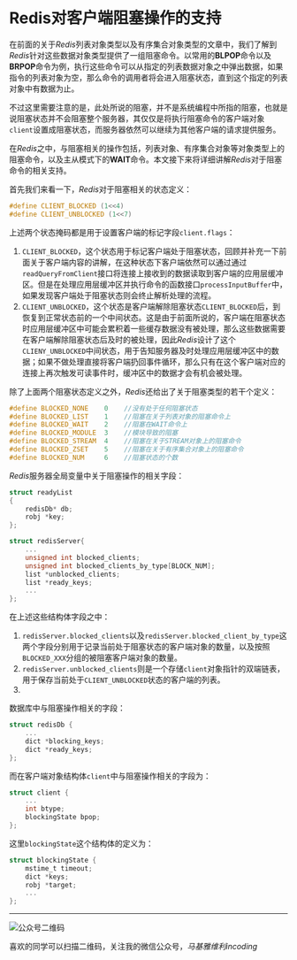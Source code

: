 # Redis对客户端阻塞操作的支持
在前面的关于*Redis*列表对象类型以及有序集合对象类型的文章中，我们了解到*Redis*针对这些数据对象类型提供了一组阻塞命令。以常用的**BLPOP**命令以及**BRPOP**命令为例，执行这些命令可以从指定的列表数据对象之中弹出数据，如果指令的列表对象为空，那么命令的调用者将会进入阻塞状态，直到这个指定的列表对象中有数据为止。

不过这里需要注意的是，此处所说的阻塞，并不是系统编程中所指的阻塞，也就是说阻塞状态并不会阻塞整个服务器，其仅仅是将执行阻塞命令的客户端对象`client`设置成阻塞状态，而服务器依然可以继续为其他客户端的请求提供服务。

在*Redis*之中，与阻塞相关的操作包括，列表对象、有序集合对象等对象类型上的阻塞命令，以及主从模式下的**WAIT**命令。本文接下来将详细讲解*Redis*对于阻塞命令的相关支持。

首先我们来看一下，*Redis*对于阻塞相关的状态定义：
```c
#define CLIENT_BLOCKED (1<<4)
#define CLIENT_UNBLOCKED (1<<7)
```
上述两个状态掩码都是用于设置客户端的标记字段`client.flags`：
1. `CLIENT_BLOCKED`，这个状态用于标记客户端处于阻塞状态，回顾并补充一下前面关于客户端内容的讲解，在这种状态下客户端依然可以通过通过`readQueryFromClient`接口将连接上接收到的数据读取到客户端的应用层缓冲区。但是在处理应用层缓冲区并执行命令的函数接口`processInputBuffer`中，如果发现客户端处于阻塞状态则会终止解析处理的流程。
1. `CLIENT_UNBLOCKED`，这个状态是客户端解除阻塞状态`CLIENT_BLOCKED`后，到恢复到正常状态前的一个中间状态。这是由于前面所说的，客户端在阻塞状态时应用层缓冲区中可能会累积着一些缓存数据没有被处理，那么这些数据需要在客户端解除阻塞状态后及时的被处理，因此*Redis*设计了这个`CLIENY_UNBLOCKED`中间状态，用于告知服务器及时处理应用层缓冲区中的数据；如果不做处理直接将客户端扔回事件循环，那么只有在这个客户端对应的连接上再次触发可读事件时，缓冲区中的数据才会有机会被处理。

除了上面两个阻塞状态定义之外，*Redis*还给出了关于阻塞类型的若干个定义：
```c
#define BLOCKED_NONE    0    //没有处于任何阻塞状态
#define BLOCKED_LIST    1    //阻塞在关于列表对象的阻塞命令上
#define BLOCKED_WAIT    2    //阻塞在WAIT命令上
#define BLOCKED_MODULE  3    //模块导致的阻塞
#define BLOCKED_STREAM  4    //阻塞在关于STREAM对象上的阻塞命令
#define BLOCKED_ZSET    5    //阻塞在关于有序集合对象上的阻塞命令
#define BLOCKED_NUM     6    //阻塞状态的个数
```

*Redis*服务器全局变量中关于阻塞操作的相关字段：
```c
struct readyList
{
    redisDb* db;
    robj *key;
};

struct redisServer{
    ...
    unsigned int blocked_clients;
    unsigned int blocked_clients_by_type[BLOCK_NUM];
    list *unblocked_clients;
    list *ready_keys;
    ...
};
```
在上述这些结构体字段之中：
1. `redisServer.blocked_clients`以及`redisServer.blocked_client_by_type`这两个字段分别用于记录当前处于阻塞状态的客户端对象的数量，以及按照`BLOCKED_XXX`分组的被阻塞客户端对象的数量。
1. `redisServer.unblocked_clients`则是一个存储`client`对象指针的双端链表，用于保存当前处于`CLIENT_UNBLOCKED`状态的客户端的列表。
1. 

数据库中与阻塞操作相关的字段：
```c
struct redisDb {
    ...
    dict *blocking_keys;
    dict *ready_keys;
};
```

而在客户端对象结构体`client`中与阻塞操作相关的字段为：
```c
struct client {
    ...
    int btype;
    blockingState bpop;
};
```

这里`blockingState`这个结构体的定义为：
```c
struct blockingState {
    mstime_t timeout;
    dict *keys;
    robj *target;
    ...
};
```

***
![公众号二维码](https://machiavelli-1301806039.cos.ap-beijing.myqcloud.com/qrcode_for_gh_836beef2355a_344.jpg)

喜欢的同学可以扫描二维码，关注我的微信公众号，*马基雅维利incoding*